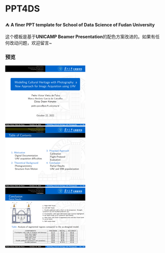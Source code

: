 # PPT4DS
:tent: **A finer PPT template for School of Data Science of Fudan University**

这个模板是基于**UNICAMP Beamer Presentation**的配色方案改进的。如果有任何改动问题，欢迎留言~

### 预览

<img src="image-show-1" alt="image-20221022122258917" style="zoom: 25%;" />

<img src="image-show-2" alt="image-20221022122319463" style="zoom: 25%;" />

<img src="image-show-3" alt="image-20221022122431629" style="zoom:25%;" />
